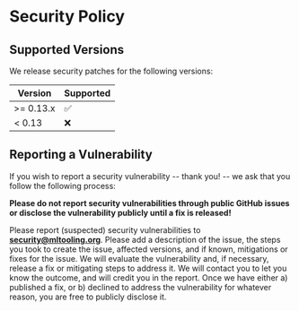 # Security Policy

## Supported Versions

We release security patches for the following versions:

| Version | Supported          |
| ------- | ------------------ |
| >= 0.13.x   | :white_check_mark: |
| < 0.13   | :x:                |

## Reporting a Vulnerability

If you wish to report a security vulnerability -- thank you! -- we ask that you follow the following process:

**Please do not report security vulnerabilities through public GitHub issues or disclose the vulnerability publicly until a fix is released!**

Please report (suspected) security vulnerabilities to **[security@mltooling.org](mailto:security@mltooling.org)**. Please add a description of the issue, the steps you took to create the issue, affected versions, and if known, mitigations or fixes for the issue. We will evaluate the vulnerability and, if necessary, release a fix or mitigating steps to address it. We will contact you to let you know the outcome, and will credit you in the report. Once we have either a) published a fix, or b) declined to address the vulnerability for whatever reason, you are free to publicly disclose it.
